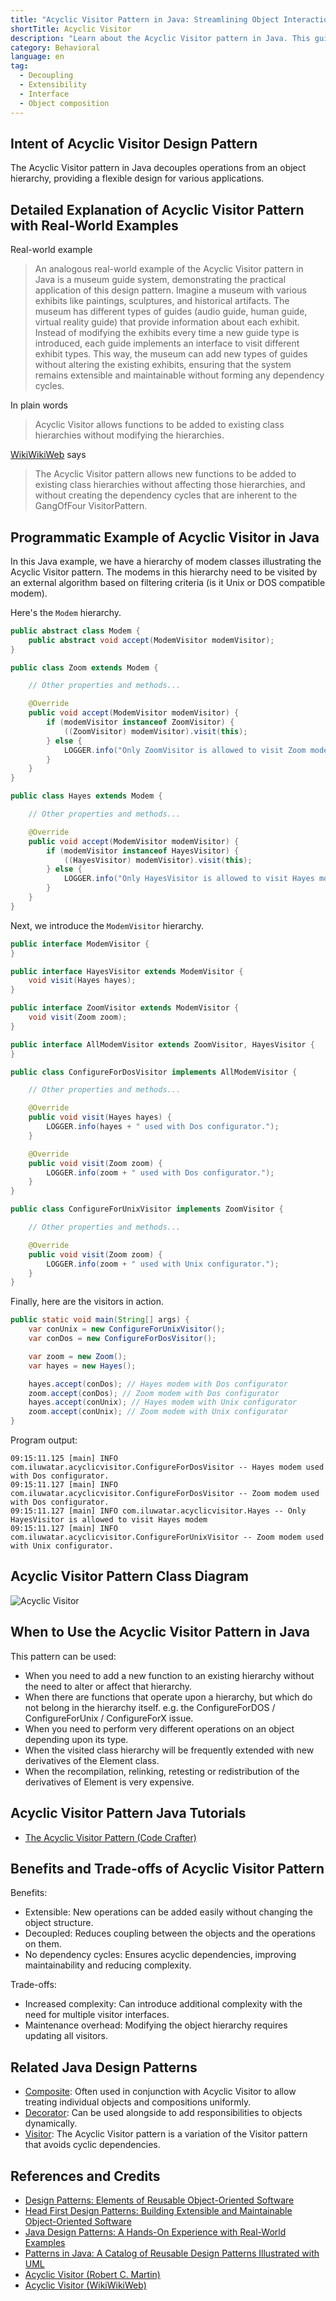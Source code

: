 ```yaml
---
title: "Acyclic Visitor Pattern in Java: Streamlining Object Interactions"
shortTitle: Acyclic Visitor
description: "Learn about the Acyclic Visitor pattern in Java. This guide explains how it decouples operations from object hierarchies, providing examples and real-world applications."
category: Behavioral
language: en
tag:
  - Decoupling
  - Extensibility
  - Interface
  - Object composition
---
```


## Intent of Acyclic Visitor Design Pattern

The Acyclic Visitor pattern in Java decouples operations from an object hierarchy, providing a flexible design for various applications.

## Detailed Explanation of Acyclic Visitor Pattern with Real-World Examples

Real-world example

> An analogous real-world example of the Acyclic Visitor pattern in Java is a museum guide system, demonstrating the practical application of this design pattern. Imagine a museum with various exhibits like paintings, sculptures, and historical artifacts. The museum has different types of guides (audio guide, human guide, virtual reality guide) that provide information about each exhibit. Instead of modifying the exhibits every time a new guide type is introduced, each guide implements an interface to visit different exhibit types. This way, the museum can add new types of guides without altering the existing exhibits, ensuring that the system remains extensible and maintainable without forming any dependency cycles.

In plain words

> Acyclic Visitor allows functions to be added to existing class hierarchies without modifying the hierarchies.

[WikiWikiWeb](https://wiki.c2.com/?AcyclicVisitor) says

> The Acyclic Visitor pattern allows new functions to be added to existing class hierarchies without affecting those hierarchies, and without creating the dependency cycles that are inherent to the GangOfFour VisitorPattern.

## Programmatic Example of Acyclic Visitor in Java

In this Java example, we have a hierarchy of modem classes illustrating the Acyclic Visitor pattern. The modems in this hierarchy need to be visited by an external algorithm based on filtering criteria (is it Unix or DOS compatible modem).

Here's the `Modem` hierarchy.

```java
public abstract class Modem {
    public abstract void accept(ModemVisitor modemVisitor);
}

public class Zoom extends Modem {

    // Other properties and methods...

    @Override
    public void accept(ModemVisitor modemVisitor) {
        if (modemVisitor instanceof ZoomVisitor) {
            ((ZoomVisitor) modemVisitor).visit(this);
        } else {
            LOGGER.info("Only ZoomVisitor is allowed to visit Zoom modem");
        }
    }
}

public class Hayes extends Modem {

    // Other properties and methods...

    @Override
    public void accept(ModemVisitor modemVisitor) {
        if (modemVisitor instanceof HayesVisitor) {
            ((HayesVisitor) modemVisitor).visit(this);
        } else {
            LOGGER.info("Only HayesVisitor is allowed to visit Hayes modem");
        }
    }
}
```

Next, we introduce the `ModemVisitor` hierarchy.

```java
public interface ModemVisitor {
}

public interface HayesVisitor extends ModemVisitor {
    void visit(Hayes hayes);
}

public interface ZoomVisitor extends ModemVisitor {
    void visit(Zoom zoom);
}

public interface AllModemVisitor extends ZoomVisitor, HayesVisitor {
}

public class ConfigureForDosVisitor implements AllModemVisitor {

    // Other properties and methods...

    @Override
    public void visit(Hayes hayes) {
        LOGGER.info(hayes + " used with Dos configurator.");
    }

    @Override
    public void visit(Zoom zoom) {
        LOGGER.info(zoom + " used with Dos configurator.");
    }
}

public class ConfigureForUnixVisitor implements ZoomVisitor {

    // Other properties and methods...

    @Override
    public void visit(Zoom zoom) {
        LOGGER.info(zoom + " used with Unix configurator.");
    }
}
```

Finally, here are the visitors in action.

```java
public static void main(String[] args) {
    var conUnix = new ConfigureForUnixVisitor();
    var conDos = new ConfigureForDosVisitor();

    var zoom = new Zoom();
    var hayes = new Hayes();

    hayes.accept(conDos); // Hayes modem with Dos configurator
    zoom.accept(conDos); // Zoom modem with Dos configurator
    hayes.accept(conUnix); // Hayes modem with Unix configurator
    zoom.accept(conUnix); // Zoom modem with Unix configurator   
}
```

Program output:

```
09:15:11.125 [main] INFO com.iluwatar.acyclicvisitor.ConfigureForDosVisitor -- Hayes modem used with Dos configurator.
09:15:11.127 [main] INFO com.iluwatar.acyclicvisitor.ConfigureForDosVisitor -- Zoom modem used with Dos configurator.
09:15:11.127 [main] INFO com.iluwatar.acyclicvisitor.Hayes -- Only HayesVisitor is allowed to visit Hayes modem
09:15:11.127 [main] INFO com.iluwatar.acyclicvisitor.ConfigureForUnixVisitor -- Zoom modem used with Unix configurator.
```

## Acyclic Visitor Pattern Class Diagram

![Acyclic Visitor](./etc/acyclic-visitor.png "Acyclic Visitor")

## When to Use the Acyclic Visitor Pattern in Java

This pattern can be used:

* When you need to add a new function to an existing hierarchy without the need to alter or affect that hierarchy.
* When there are functions that operate upon a hierarchy, but which do not belong in the hierarchy itself. e.g. the ConfigureForDOS / ConfigureForUnix / ConfigureForX issue.
* When you need to perform very different operations on an object depending upon its type.
* When the visited class hierarchy will be frequently extended with new derivatives of the Element class.
* When the recompilation, relinking, retesting or redistribution of the derivatives of Element is very expensive.

## Acyclic Visitor Pattern Java Tutorials

* [The Acyclic Visitor Pattern (Code Crafter)](https://codecrafter.blogspot.com/2012/12/the-acyclic-visitor-pattern.html)

## Benefits and Trade-offs of Acyclic Visitor Pattern

Benefits:

* Extensible: New operations can be added easily without changing the object structure.
* Decoupled: Reduces coupling between the objects and the operations on them.
* No dependency cycles: Ensures acyclic dependencies, improving maintainability and reducing complexity.

Trade-offs:

* Increased complexity: Can introduce additional complexity with the need for multiple visitor interfaces.
* Maintenance overhead: Modifying the object hierarchy requires updating all visitors.

## Related Java Design Patterns

* [Composite](https://java-design-patterns.com/patterns/composite/): Often used in conjunction with Acyclic Visitor to allow treating individual objects and compositions uniformly.
* [Decorator](https://java-design-patterns.com/patterns/decorator/): Can be used alongside to add responsibilities to objects dynamically.
* [Visitor](https://java-design-patterns.com/patterns/visitor/): The Acyclic Visitor pattern is a variation of the Visitor pattern that avoids cyclic dependencies.

## References and Credits

* [Design Patterns: Elements of Reusable Object-Oriented Software](https://amzn.to/3w0pvKI)
* [Head First Design Patterns: Building Extensible and Maintainable Object-Oriented Software](https://amzn.to/49NGldq)
* [Java Design Patterns: A Hands-On Experience with Real-World Examples](https://amzn.to/3yhh525)
* [Patterns in Java: A Catalog of Reusable Design Patterns Illustrated with UML](https://amzn.to/4bOtzwF)
* [Acyclic Visitor (Robert C. Martin)](http://condor.depaul.edu/dmumaugh/OOT/Design-Principles/acv.pdf)
* [Acyclic Visitor (WikiWikiWeb)](https://wiki.c2.com/?AcyclicVisitor)
